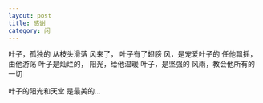 ```yaml
---
layout: post
title: 感谢
category: 闲
---
```

叶子，孤独的
从枝头滑落
风来了，
叶子有了翅膀
风，是宠爱叶子的
任他飘摇，由他游荡
叶子是灿烂的，
阳光，给他温暖
叶子，是坚强的
风雨，教会他所有的一切

叶子的阳光和天堂
是最美的...